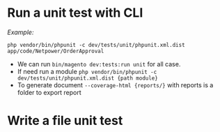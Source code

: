 
# Run a unit test with CLI
*Example:*
```
php vendor/bin/phpunit -c dev/tests/unit/phpunit.xml.dist app/code/Netpower/OrderApproval
```
* We can run `bin/magento dev:tests:run unit` for all case.
* If need run a module `php vendor/bin/phpunit -c dev/tests/unit/phpunit.xml.dist {path module}`
* To generate document `--coverage-html {reports/}` with reports is a folder to export report

# Write a file unit test
